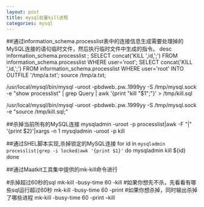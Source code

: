 ```yaml
---
layout: post
title: mysql批量kill进程
categories: mysql
---
```



##通过information_schema.processlist表中的连接信息生成需要处理掉的MySQL连接的语句临时文件，然后执行临时文件中生成的指令。
desc information_schema.processlist ;
SELECT concat('KILL ',id,';') FROM information_schema.processlist WHERE user='root'; 
SELECT concat('KILL ',id,';') FROM information_schema.processlist WHERE user='root' INTO OUTFILE '/tmp/a.txt';
source /tmp/a.txt;


/usr/local/mysql/bin/mysql -uroot -pbdweb..pw..1999yy -S /tmp/mysql.sock -e "show processlist" | grep Query | awk '{print "kill "$1";"}' > /tmp/kill.sql

/usr/local/mysql/bin/mysql -uroot -pbdweb..pw..1999yy -S /tmp/mysql.sock -e "source /tmp/kill.sql;"


##杀掉当前所有的MySQL连接
mysqladmin -uroot -p processlist|awk -F "|" '{print $2}'|xargs -n 1 mysqladmin -uroot -p kill


##通过SHEL脚本实现,杀掉锁定的MySQL连接
for id in `mysqladmin processlist|grep -i locked|awk '{print $1}'`
do
   mysqladmin kill ${id}
done

##通过Maatkit工具集中提供的mk-kill命令进行

#杀掉超过60秒的sql
mk-kill -busy-time 60 -kill
#如果你想先不杀，先看看有哪些sql运行超过60秒
mk-kill -busy-time 60 -print
#如果你想杀掉，同时输出杀掉了哪些进程
mk-kill -busy-time 60 -print –kill